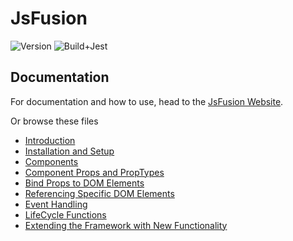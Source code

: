 # JsFusion

![Version](https://img.shields.io/badge/version-1.0.0--alpha.1-blue)
![Build+Jest](https://github.com/shadowc/jsfusion/actions/workflows/webpack-jest.yml/badge.svg)

## Documentation

For documentation and how to use, head to the
[JsFusion Website](https://jsfusion.org).

Or browse these files

- [Introduction](https://github.com/shadowc/jsfusion/tree/main/docs/00_Introduction.md)
- [Installation and Setup](https://github.com/shadowc/jsfusion/tree/main/docs/01_Installation_and_Setup.md)
- [Components](https://github.com/shadowc/jsfusion/tree/main/docs/02_Components.md)
- [Component Props and PropTypes](https://github.com/shadowc/jsfusion/tree/main/docs/03_Component_Props_and_PropTypes.md)
- [Bind Props to DOM Elements](https://github.com/shadowc/jsfusion/tree/main/docs/04_Bind_Props_to_DOM_Elements.md)
- [Referencing Specific DOM Elements](https://github.com/shadowc/jsfusion/tree/main/docs/05_Referencing_Specific_DOM_Elements.md)
- [Event Handling](https://github.com/shadowc/jsfusion/tree/main/docs/06_Event_Handling.md)
- [LifeCycle Functions](https://github.com/shadowc/jsfusion/tree/main/docs/07_LifeCycle_Functions.md)
- [Extending the Framework with New Functionality](https://github.com/shadowc/jsfusion/tree/main/docs/08_Extending_the_Framework_with_New_Functionality.md)
